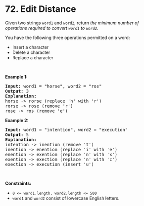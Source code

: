 # 72. Edit Distance

<p>Given two strings <code>word1</code> and <code>word2</code>, return <em>the minimum number of operations required to convert <code>word1</code> to <code>word2</code></em>.</p>

<p>You have the following three operations permitted on a word:</p>

<ul>
	<li>Insert a character</li>
	<li>Delete a character</li>
	<li>Replace a character</li>
</ul>

<p>&nbsp;</p>
<p><strong class="example">Example 1:</strong></p>

<pre><strong>Input:</strong> word1 = "horse", word2 = "ros"
<strong>Output:</strong> 3
<strong>Explanation:</strong> 
horse -&gt; rorse (replace 'h' with 'r')
rorse -&gt; rose (remove 'r')
rose -&gt; ros (remove 'e')
</pre>

<p><strong class="example">Example 2:</strong></p>

<pre><strong>Input:</strong> word1 = "intention", word2 = "execution"
<strong>Output:</strong> 5
<strong>Explanation:</strong> 
intention -&gt; inention (remove 't')
inention -&gt; enention (replace 'i' with 'e')
enention -&gt; exention (replace 'n' with 'x')
exention -&gt; exection (replace 'n' with 'c')
exection -&gt; execution (insert 'u')
</pre>

<p>&nbsp;</p>
<p><strong>Constraints:</strong></p>

<ul>
	<li><code>0 &lt;= word1.length, word2.length &lt;= 500</code></li>
	<li><code>word1</code> and <code>word2</code> consist of lowercase English letters.</li>
</ul>
